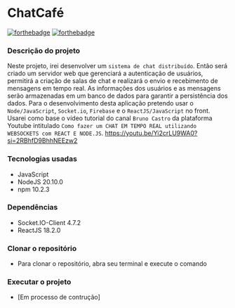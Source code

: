 # ChatCafé

[![forthebadge](https://forthebadge.com/images/badges/made-with-java.svg)](http://forthebadge.com)
[![forthebadge](https://forthebadge.com/images/badges/made-with-javascript.svg)](http://forthebadge.com)

### Descrição do projeto
Neste projeto, irei desenvolver um `sistema de chat distribuído`. Então será criado um servidor web que gerenciará a autenticação de usuários, permitirá a criação de salas de chat e realizará o envio e recebimento de mensagens em tempo real. As informações dos usuários e as mensagens serão armazenadas em um banco de dados para garantir a persistência dos dados. Para o desenvolvimento desta aplicação pretendo usar o `Node/JavaScript`, `Socket.io`, `Firebase` e o `ReactJS/JavaScript` no front.
Usarei como base o vídeo tutorial do canal `Bruno Castro` da plataforma Youtube intitulado `Como fazer um CHAT EM TEMPO REAL utilizando WEBSOCKETS com REACT E NODE.JS`. https://youtu.be/Yi2crLU9WA0?si=2RBhfD9BhhNEEzw2

### Tecnologias usadas
* JavaScript
* NodeJS 20.10.0
* npm 10.2.3

### Dependências
* Socket.IO-Client 4.7.2
* ReactJS 18.2.0

### Clonar o repositório
* Para clonar o repositório, abra seu terminal e execute o comando 

### Executar o projeto
* [Em processo de contrução]